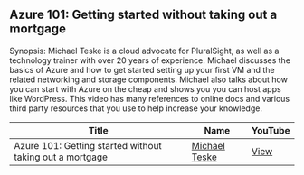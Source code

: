 ## Azure 101: Getting started without taking out a mortgage

Synopsis:
Michael Teske is a cloud advocate for PluralSight, as well as a technology trainer with over 20 years of experience. Michael discusses the basics of Azure and how to get started setting up your first VM and the related networking and storage components. Michael also talks about how you can start with Azure on the cheap and shows you you can host apps like WordPress. This video has many references to online docs and various third party resources that you use to help increase your knowledge. 

Title                                                                   | Name                                                 | YouTube
----------------------------------------------------------------------- | ---------------------------------------------------- | --------------------------------------
Azure 101: Getting started without taking out a mortgage                          | [Michael Teske](http://www.becausesecurity.com) | [View](https://www.youtube.com/watch?v=bN59KFnx1Wk)
